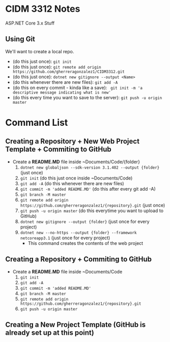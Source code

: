 # CIDM 3312 Notes

ASP.NET Core 3.x Stuff

## Using Git

We'll want to create a local repo.

* (do this just once): `git init`
* (do this just once): `git remote add origin https://github.com/gherreragonzalez1/CIDM3312.git`
* (do this just once): `dotnet new gitignore --output <Name>`
* (do this whenever there are new files): `git add -A`
* (do this on every commit - kinda like a save): ` git init -m 'a descriptive message indicating what is new'`
* (do this every time you want to save to the server): `git push -u origin master`

# Command List

## Creating a Repository + New Web Project Template + Commiting to GitHub

* Create a **README.MD** file inside ~Documents/Code/{folder}
    1. `dotnet new globaljson --sdk-version 3.1.402 --output {folder}` (just once)
    2. `git init` (do this just once inside ~Documents/Code)
    3. `git add -A` (do this whenever there are new files)
    4. `git commit -m 'added README.MD'` (do this after every git add -A)
    5. `git branch -M master`
    6. `git remote add origin https://github.com/gherreragonzalez1/{repository}.git` (just once)
    7. `git push -u origin master` (do this everytime you want to upload to GitHub)
    8. `dotnet new gitignore --output {folder}` (just once for every project)
    9. `dotnet new --no-https --output {folder} --framework netcoreapp3.1` (just once for every project)
        * This command creates the contents of the web project

## Creating a Repository + Commiting to GitHub

* Create a **README.MD** file inside ~Documents/Code
    1. `git init`
    2. `git add -A`
    3. `git commit -m 'added README.MD'`
    4. `git branch -M master`
    5. `git remote add origin https://github.com/gherreragonzalez1/{repository}.git`
    6. `git push -u origin master`

## Creating a New Project Template (GitHub is already set up at this point)
